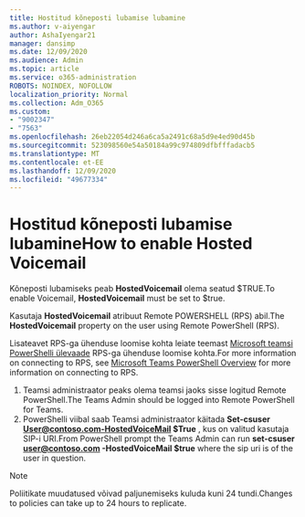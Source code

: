 ```yaml
---
title: Hostitud kõneposti lubamise lubamine
ms.author: v-aiyengar
author: AshaIyengar21
manager: dansimp
ms.date: 12/09/2020
ms.audience: Admin
ms.topic: article
ms.service: o365-administration
ROBOTS: NOINDEX, NOFOLLOW
localization_priority: Normal
ms.collection: Adm_O365
ms.custom:
- "9002347"
- "7563"
ms.openlocfilehash: 26eb22054d246a6ca5a2491c68a5d9e4ed90d45b
ms.sourcegitcommit: 523098560e54a50184a99c974809dfbfffadacb5
ms.translationtype: MT
ms.contentlocale: et-EE
ms.lasthandoff: 12/09/2020
ms.locfileid: "49677334"
---
```

# <a name="how-to-enable-hosted-voicemail"></a><span data-ttu-id="cf171-102">Hostitud kõneposti lubamise lubamine</span><span class="sxs-lookup"><span data-stu-id="cf171-102">How to enable Hosted Voicemail</span></span>

<span data-ttu-id="cf171-103">Kõneposti lubamiseks peab **HostedVoicemail** olema seatud $TRUE.</span><span class="sxs-lookup"><span data-stu-id="cf171-103">To enable Voicemail, **HostedVoicemail** must be set to $true.</span></span>

<span data-ttu-id="cf171-104">Kasutaja **HostedVoicemail** atribuut Remote POWERSHELL (RPS) abil.</span><span class="sxs-lookup"><span data-stu-id="cf171-104">The **HostedVoicemail** property on the user using Remote PowerShell (RPS).</span></span>

<span data-ttu-id="cf171-105">Lisateavet RPS-ga ühenduse loomise kohta leiate teemast [Microsoft teamsi PowerShelli ülevaade](https://docs.microsoft.com/microsoftteams/teams-powershell-overview) RPS-ga ühenduse loomise kohta.</span><span class="sxs-lookup"><span data-stu-id="cf171-105">For more information on connecting to RPS, see [Microsoft Teams PowerShell Overview](https://docs.microsoft.com/microsoftteams/teams-powershell-overview) for more information on connecting to RPS.</span></span>

1. <span data-ttu-id="cf171-106">Teamsi administraator peaks olema teamsi jaoks sisse logitud Remote PowerShell.</span><span class="sxs-lookup"><span data-stu-id="cf171-106">The Teams Admin should be logged into Remote PowerShell for Teams.</span></span>
1. <span data-ttu-id="cf171-107">PowerShelli viibal saab Teamsi administraator käitada **Set-csuser User@contoso.com-HostedVoiceMail $True** , kus on valitud kasutaja SIP-i URI.</span><span class="sxs-lookup"><span data-stu-id="cf171-107">From PowerShell prompt the Teams Admin can run **set-csuser user@contoso.com -HostedVoiceMail $true** where the sip uri is of the user in question.</span></span>

> [!NOTE]
> <span data-ttu-id="cf171-108">Poliitikate muudatused võivad paljunemiseks kuluda kuni 24 tundi.</span><span class="sxs-lookup"><span data-stu-id="cf171-108">Changes to policies can take up to 24 hours to replicate.</span></span>